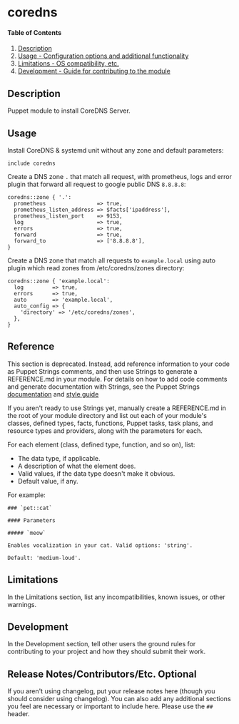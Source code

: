 # coredns

#### Table of Contents

1. [Description](#description)
3. [Usage - Configuration options and additional functionality](#usage)
4. [Limitations - OS compatibility, etc.](#limitations)
5. [Development - Guide for contributing to the module](#development)

## Description

Puppet module to install CoreDNS Server.

## Usage

Install CoreDNS & systemd unit without any zone and default parameters:
```
include coredns
```

Create a DNS zone `.` that match all request, with prometheus, logs and error plugin that forward all
request to google public DNS `8.8.8.8`:
```
coredns::zone { '.':
  prometheus                => true,
  prometheus_listen_address => $facts['ipaddress'],
  prometheus_listen_port    => 9153,
  log                       => true,
  errors                    => true,
  forward                   => true,
  forward_to                => ['8.8.8.8'],
}
```

Create a DNS zone that match all requests to `example.local` using auto plugin which read zones from /etc/coredns/zones directory:
```
coredns::zone { 'example.local':
  log         => true,
  errors      => true,
  auto        => 'example.local',
  auto_config => {
    'directory' => '/etc/coredns/zones',
  },
}
```

## Reference

This section is deprecated. Instead, add reference information to your code as Puppet Strings comments, and then use Strings to generate a REFERENCE.md in your module. For details on how to add code comments and generate documentation with Strings, see the Puppet Strings [documentation](https://puppet.com/docs/puppet/latest/puppet_strings.html) and [style guide](https://puppet.com/docs/puppet/latest/puppet_strings_style.html)

If you aren't ready to use Strings yet, manually create a REFERENCE.md in the root of your module directory and list out each of your module's classes, defined types, facts, functions, Puppet tasks, task plans, and resource types and providers, along with the parameters for each.

For each element (class, defined type, function, and so on), list:

  * The data type, if applicable.
  * A description of what the element does.
  * Valid values, if the data type doesn't make it obvious.
  * Default value, if any.

For example:

```
### `pet::cat`

#### Parameters

##### `meow`

Enables vocalization in your cat. Valid options: 'string'.

Default: 'medium-loud'.
```

## Limitations

In the Limitations section, list any incompatibilities, known issues, or other warnings.

## Development

In the Development section, tell other users the ground rules for contributing to your project and how they should submit their work.

## Release Notes/Contributors/Etc. **Optional**

If you aren't using changelog, put your release notes here (though you should consider using changelog). You can also add any additional sections you feel are necessary or important to include here. Please use the `## ` header.
